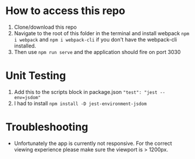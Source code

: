 # How to access this repo

1. Clone/download this repo
2. Navigate to the root of this folder in the terminal and install webpack `npm i webpack` and `npm i webpack-cli` if you don't have the webpack-cli installed.
3. Then use `npm run serve` and the application should fire on port 3030

# Unit Testing

1. Add this to the scripts block in package.json `"test": "jest --env=jsdom"`
2. I had to install `npm install -D jest-environment-jsdom`

# Troubleshooting

- Unfortunately the app is currently not responsive. For the correct viewing experience please make sure the viewport is > 1200px.
